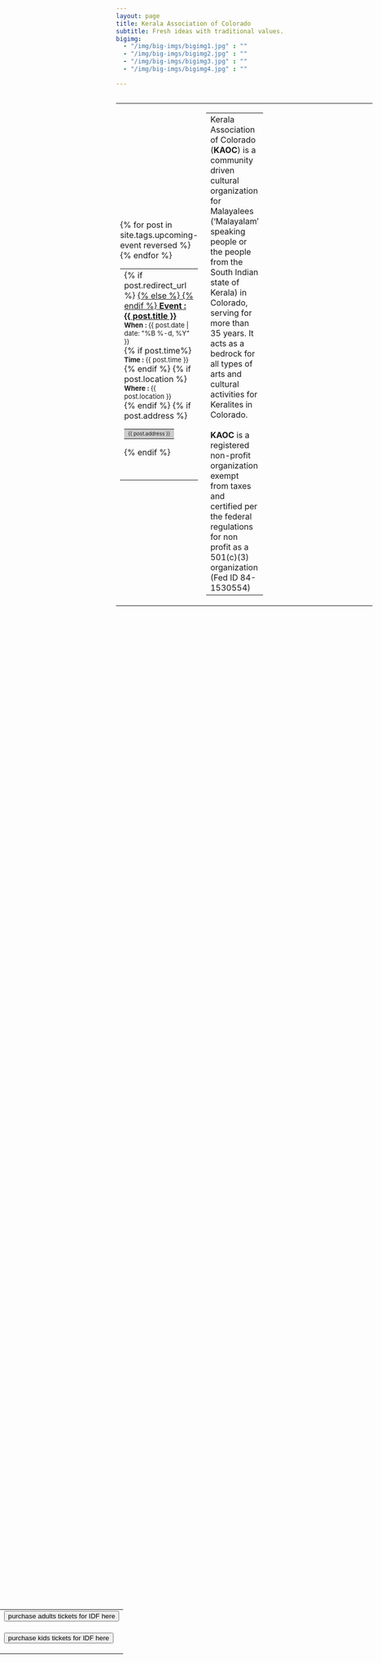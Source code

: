 ```yaml
---
layout: page
title: Kerala Association of Colorado
subtitle: Fresh ideas with traditional values.
bigimg:
  - "/img/big-imgs/bigimg1.jpg" : ""
  - "/img/big-imgs/bigimg2.jpg" : ""
  - "/img/big-imgs/bigimg3.jpg" : ""
  - "/img/big-imgs/bigimg4.jpg" : ""

---
```

<style type="text/css">
.floatButton {
        position:fixed;
        width:100%;
        top:80%;
        left:0;        
    }
</style>
<table align="left" style="border:0">
	<col width="400">
	<col width="800">
	<col width="250">
	<tr style="border:0;background:transparent"><td style="border:0;background:transparent">
<div class="row">
  <div class="col-md-8">
  	<!-- No upcoming events at present, please check back later! -->
  	<div class="posts-list">
		<table align="left" style="border:0">
		<col width="300">
		{% for post in site.tags.upcoming-event reversed %}
			<tr style="border:0;background:transparent"><td style="border:0;background:transparent">
			<article class="post-preview">
				{% if post.redirect_url %}
				<a href=" {{ post.redirect_url }}">
				{% else %}	
				<a href="{{ post.url | prepend: site.baseurl }}">
				{% endif %}
					<font size="3px">
						<strong>Event : {{ post.title }}</strong> </font><br/>				
				</a>
				<font size="2px">
					<strong>When : </strong> {{ post.date | date: "%B %-d, %Y" }} <br/>
				</font>	
				{% if post.time%}
					<font size="2px">
					<strong>Time : </strong>{{ post.time }}	<br/> 
					</font>	
				{% endif %}
				{% if post.location %}
					<font size="2px">
					<strong>Where : </strong> {{ post.location }} <br/>
					</font>	
				{% endif %} 
				{% if post.address %}					
					<table align= "left" style="border:0"><tr style="border:0;background:#cccccc"><td style="border:0">
					<font size="1px"> {{ post.address }} </font><br/>
						</td></tr></table>	
				{% endif %} 	
			</article>
				<br/><br/>
				</td></tr>
  		{% endfor %}
				</table>
	</div>
  </div>
	
  <!-- <div class="col-md-2 col-md-offset-1">
  	Our online printing service partner!
  	<a href="https://smartpress.com">
  	   <img src="/img/sponsors/smartpress-logo-blue-horizontal-png.png" alt="Smartpress.com logo" height="40" width="240"/>
	</a>
  </div> -->
  
</div>

</td><td style="border:0;background:transparent">
<table align="left" style="border:0">
<tr style="border:0;background:transparent"><td style="border:0;background:transparent">
<font align="center">
Kerala Association of Colorado (<strong>KAOC</strong>) is a community driven cultural organization for Malayalees (‘Malayalam’ speaking people or the people from the South Indian state of Kerala) in Colorado, serving for more than 35 years. It acts as a bedrock for all types of arts and cultural activities for Keralites in Colorado.
<br/><br/>		
<strong>KAOC</strong> is a registered non-profit organization exempt from taxes and certified per the federal regulations for non profit as a 501(c)(3) organization (Fed ID 84-1530554)
</font>
	</td></tr></table>
</td><td style="border:0;background:transparent">
	<div id="sponsors">
	    	<marquee behaviour="scroll" direction="up" height="600" scrollamount="3" style="height:600px;width:300px;" width="800px">
	{% for image in site.static_files %}	    	
		{% if image.path contains 'sponsors/2018/' %}
			<div> <a href="{{ site.baseurl }}{{ image.path }}"> <img src="{{ site.baseurl }}{{ image.path }}" style="height:600px;width:250px" align="center"/></a> </div><br/>
	    	{% endif %}
	{% endfor %}
	     </marquee> 
			</div>
	</td></tr>
	</table>
 
 <div class="floatButton">
<table align="right">
	<tr style="border:0;background:transparent"><td style="border:0;background:transparent">
	<form name="buyTktIDF" action="https://www.paypal.com/cgi-bin/webscr" method="post" target="_top">
	<input type="hidden" name="cmd" value="_s-xclick">
	<input type="hidden" name="hosted_button_id" value="WUPUJRW5J6VDG">
	<input type="hidden" name="os0" value="*Early Bird Pricing* 10 years & older">	
	<input type="hidden" name="currency_code" value="USD">
	<input type="submit" src="https://www.paypalobjects.com/en_US/i/btn/btn_buynowCC_LG.gif" border="0" name="submit" alt="PayPal - The safer, easier way to pay online!" value="purchase adults tickets for IDF here">
	</form>
		</td></tr>
	<tr style="border:0;background:transparent"><td style="border:0;background:transparent">
	<form name="buyTktIDF" action="https://www.paypal.com/cgi-bin/webscr" method="post" target="_top">
	<input type="hidden" name="cmd" value="_s-xclick">
	<input type="hidden" name="hosted_button_id" value="WUPUJRW5J6VDG">
	<input type="hidden" name="os0" value="*Early Bird Pricing* Kids 5 to 10 years">	
	<input type="hidden" name="currency_code" value="USD">
	<input type="submit" src="https://www.paypalobjects.com/en_US/i/btn/btn_buynowCC_LG.gif" border="0" name="submit" alt="PayPal - The safer, easier way to pay online!" value="purchase kids tickets for IDF here">
	</form>
		</td></tr>
	</table>
	</div>
